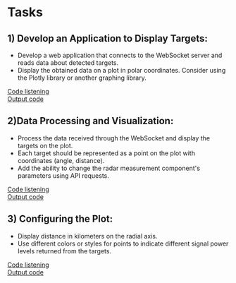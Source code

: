 <h1>Tasks</h1>
<h2>1) Develop an Application to Display Targets:</h2>
 <ul>
  <li>Develop a web application that connects to the WebSocket server and reads data about detected targets.</li>
  <li>Display the obtained data on a plot in polar coordinates. Consider using the Plotly library or another graphing library.</li>
</ul>
<a href="">Code listening</a> <br>
<a href="">Output code</a>
<h2>2)Data Processing and Visualization:</h2>
 <ul>
  <li>Process the data received through the WebSocket and display the targets on the plot.</li>
  <li>Each target should be represented as a point on the plot with coordinates (angle, distance).</li>
  <li>Add the ability to change the radar measurement component's parameters using API requests. </li>
 </ul>
<a href="">Code listening</a> <br>
<a href="">Output code</a>
<h2>3) Configuring the Plot:</h2>
 <ul>
  <li>Display distance in kilometers on the radial axis.</li>
  <li>Use different colors or styles for points to indicate different signal power levels returned from the targets.</li>
 </ul>
<a href="">Code listening</a> <br>
<a href="">Output code</a>
